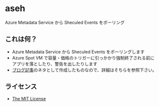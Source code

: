 # aseh
Azure Metadata Service から Sheculed Events をポーリング

## これは何？
- Azure Metadata Service から Sheculed Events をポーリングします
- Azure Spot VM で容量・価格のトリガーに引っかかり強制終了される前にアプリを落としたり、警告を出したりします
- [ブログ記事](https://kwatanabe.hatenablog.jp/entry/2021/02/20/204150)のネタとして作成したものなので、詳細はそちらを参照下さい。

## ライセンス
- [The MIT License](https://opensource.org/licenses/MIT)
